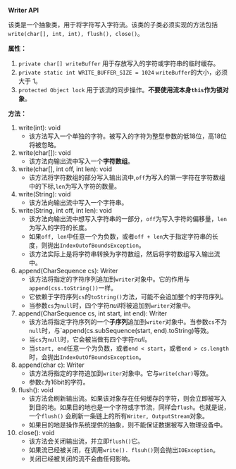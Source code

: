 **Writer API**

该类是一个抽象类，用于将字符写入字符流。该类的子类必须实现的方法包括`write(char[], int, int), flush(), close()`。

**属性：**
1. `private char[] writeBuffer` 用于存放写入的字符或字符串的临时缓存。
2. `private static int WRITE_BUFFER_SIZE = 1024` `writeBuffer`的大小，必须大于 1。
3. `protected Object lock` 用于该流的同步操作。**不要使用流本身`this`作为锁对象**。

**方法：**
1. write(int): void
    * 该方法写入一个单独的字符。被写入的字符为整型参数的低18位，高18位将被忽略。
2. write(char[]): void
    * 该方法向输出流中写入一个**字符数组**。
3. write(char[], int off, int len): void
    * 该方法将字符数组的部分写入输出流中,`off`为写入的第一字符在字符数组中的下标,`len`为写入字符的数量。
4. write(String): void
    * 该方法向输出流中写入一个字符串。
5. write(String, int off, int len): void
    * 该方法向输出流中想写入字符串的一部分，`off`为写入字符的偏移量，`len`为写入的字符的长度。
    * 如果`off, len`中任意一个为负数，或者`off + len`大于指定字符串的长度，则抛出`IndexOutofBoundsException`。
    * 该方法实际上是将字符串转换为字符数组，然后将字符数组写入输出流中。
6. append(CharSequence cs): Writer
    * 该方法将指定的字符序列追加到`writer`对象中。它的作用与`append(css.toString())`一样。
    * 它依赖于字符序列`cs`的`toString()`方法，可能不会追加整个的字符序列。
    * 当参数`cs`为`null`时，四个字符*null*将被追加到`writer`对象中。
7. append(CharSequence cs, int start, int end): Writer
    * 该方法将指定字符序列的一个**子序列**追加到`writer`对象中。当参数`cs`不为`null`时，与`append(cs.subSequence(start, end).toString)等效。
    * 当`cs`为`null`时，它会被当做有四个字符*null*。
    * 当`start, end`任意一个为负数，或者`end < start`，或者`end > cs.length`时，会抛出`IndexOutOfBoundsException`。
8. append(char c): Writer
    * 该方法将指定的字符追加到`writer`对象中。它与`write(char)`等效。
    * 参数`c`为16bit的字符。
9. flush(): void
    * 该方法会刷新输出流。如果该对象存在任何缓存的字符，则会立即被写入到目的地。如果目的地也是一个字符或字节流，同样会`flush`。也就是说，一个`flush()`
        会刷新一条链上的所有`Writer, OutputStream`对象。
    * 如果目的地是操作系统提供的抽象，则不能保证数据被写入物理设备中。
10. close(): void
    * 该方法会关闭输出流，并立即`flush()`它。
    * 如果流已经被关闭，在调用`write(). flsuh()`则会抛出`IOException`。
    * 关闭已经被关闭的流不会由任何影响。